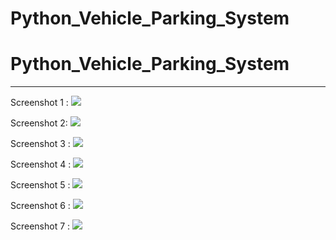 # Python_Vehicle_Parking_System
<h1>Python_Vehicle_Parking_System</h1>


<hr>
<p>
Screenshot 1 :
 <img src="https://github.com/hackstarsj/Python_Vehicle_Parking_System/raw/master/screenshots/screenshot1.PNG">
</p>

<p>
Screenshot 2:
 <img src="https://github.com/hackstarsj/Python_Vehicle_Parking_System/raw/master/screenshots/screenshot2.PNG">
</p>

<p>
Screenshot 3 :
 <img src="https://github.com/hackstarsj/Python_Vehicle_Parking_System/raw/master/screenshots/screenshot3.PNG">
</p>

<p>
Screenshot 4 :
 <img src="https://github.com/hackstarsj/Python_Vehicle_Parking_System/raw/master/screenshots/screenshot4.PNG">
</p>

<p>
Screenshot 5 :
 <img src="https://github.com/hackstarsj/Python_Vehicle_Parking_System/raw/master/screenshots/screenshot5.PNG">
</p>

<p>
Screenshot 6 :
 <img src="https://github.com/hackstarsj/Python_Vehicle_Parking_System/raw/master/screenshots/screenshot6.PNG">
</p>


<p>
Screenshot 7 :
 <img src="https://github.com/hackstarsj/Python_Vehicle_Parking_System/raw/master/screenshots/screenshot7.PNG">
</p>
